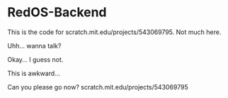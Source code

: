 # RedOS-Backend
This is the code for scratch.mit.edu/projects/543069795. Not much here.



Uhh... wanna talk?





Okay... I guess not.

This is awkward...


Can you please go now? scratch.mit.edu/projects/543069795
